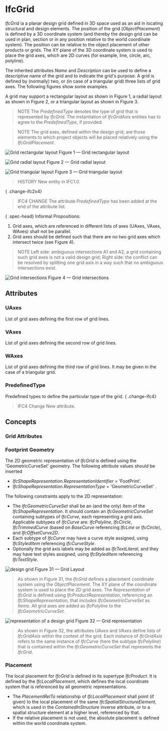 # IfcGrid

_IfcGrid_ ia a planar design grid defined in 3D space used as an aid in locating structural and design elements. The position of the grid (_ObjectPlacement_) is defined by a 3D coordinate system (and thereby the design grid can be used in plan, section or in any position relative to the world coordinate system). The position can be relative to the object placement of other products or grids. The XY plane of the 3D coordinate system is used to place the grid axes, which are 2D curves (for example, line, circle, arc, polyline).

The inherited attributes _Name_ and _Description_ can be used to define a descriptive name of the grid and to indicate the grid's purpose. A grid is defined by (normally) two, or (in case of a triangular grid) three lists of grid axes. The following figures show some examples.

A grid may support a rectangular layout as shown in Figure 1, a radial layout as shown in Figure 2, or a triangular layout as shown in Figure 3.

> NOTE  The _PredefinedType_ denotes the type of grid that is represented by _IfcGrid_. The instantiation of _IfcGridAxis_ entities has to agree to the _PredefinedType_, if provided.

> NOTE  The grid axes, defined within the design grid, are those elements to which project objects will be placed relatively using the _IfcGridPlacement_.

![Grid rectangular layout](../../../../figures/ifcdesigngrid-type1.gif)
Figure 1 &mdash; Grid rectangular layout

![Grid radial layout](../../../../figures/ifcdesigngrid-type2.gif)
Figure 2 &mdash; Grid radial layout

![Grid triangular layout](../../../../figures/ifcdesigngrid-type3.gif)
Figure 3 &mdash; Grid triangular layout

> HISTORY  New entity in IFC1.0.

{ .change-ifc2x4}
> IFC4 CHANGE  The attribute _PredefinedType_ has been added at the end of the attribute list.



{ .spec-head}
Informal Propositions:

 1. Grid axes, which are referenced in different lists of axes (UAxes, VAxes, WAxes) shall not be parallel.
 2. Grid axes should be defined such that there are no two grid axes which intersect twice (see Figure 4).

> NOTE  Left side: ambiguous intersections A1 and A2, a grid containing such grid axes is not a valid design grid;  Right side: the conflict can be resolved by splitting one grid axis in a way such that no ambiguous intersections exist.

![Grid intersections](../../../../figures/ifcdesigngrid-ip2.gif)
Figure 4 &mdash; Grid intersections

## Attributes

### UAxes
List of grid axes defining the first row of grid lines.

### VAxes
List of grid axes defining the second row of grid lines.

### WAxes
List of grid axes defining the third row of grid lines. It may be given in the case of a triangular grid.

### PredefinedType
Predefined types to define the particular type of the grid.
{ .change-ifc4}
> IFC4 Change  New attribute.

## Concepts

### Grid Attributes


### Footprint Geometry

 The 2D geometric representation of _IfcGrid_ is defined using the 'GeometricCurveSet' geometry. The following attribute values should be inserted

* _IfcShapeRepresentation.RepresentationIdentifier_ = 'FootPrint'.
* _IfcShapeRepresentation.RepresentationType_ = 'GeometricCurveSet' .

The following constraints apply to the 2D representation:

* The _IfcGeometricCurveSet_ shall be an (and the only) _Item_ of the _IfcShapeRepresentation_. It should contain an _IfcGeometricCurveSet_ containing subtypes of _IfcCurve_, each representing a grid axis. Applicable subtypes of _IfcCurve_ are:
 _IfcPolyline_, _IfcCircle_, _IfcTrimmedCurve_ (based on _BaseCurve_ referencing _IfcLine_ or _IfcCircle_), and _IfcOffsetCurve2D_.
* Each subtype of _IfcCurve_ may have a curve style assigned, using _IfcStyledItem_ referencing _IfcCurveStyle_.
* Optionally the grid axis labels may be added as _IfcTextLiteral_, and they may have text styles assigned, using _IfcStyledItem_ referencing _IfcTextStyle_.

![design grid](../../../../figures/ifcdesigngrid-layout1.gif)
Figure 31 &mdash; Grid Layout

>  As shown in Figure 31, the _IfcGrid_ defines a placement coordinate system using the _ObjectPlacement_. The XY plane of the coordinate system is used to place the 2D grid axes. The _Representation_ of _IfcGrid_ is defined using _IfcProductRepresentation_, referencing an _IfcShapeRepresentation_, that _includes IfcGeometricCurveSet_ as _Items_. All grid axes are added as _IfcPolyline_ to the _IfcGeometricCurveSet_.


![representation of a design grid](../../../../figures/ifcgrid-representation.png)
Figure 32 — Grid representation
>
>  As shown in Figure 32, the attributes _UAxes_ and _VAxes_ define lists of _IfcGridAxis_ within the context of the grid. Each instance of _IfcGridAxis_ refers to the same instance of _IfcCurve_ (here the subtype _IfcPolyline_) that is contained within the _IfcGeometricCurveSet_ that represents the _IfcGrid_.


### Placement

The local placement for _IfcGrid_ is defined in its supertype _IfcProduct_. It is defined by the _IfcLocalPlacement_, which defines the local coordinate system that is referenced by all geometric representations.

* The _PlacementRelTo_ relationship of _IfcLocalPlacement_ shall point (if given) to the local placement of the same _IfcSpatialStructureElement_, which is used in the _ContainedInStructure_ inverse attribute, or to a spatial structure element at a higher level, referenced by that.
* If the relative placement is not used, the absolute placement is defined within the world coordinate system.

